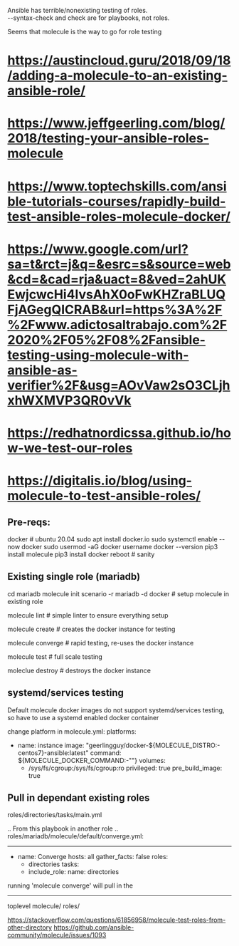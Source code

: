 Ansible has terrible/nonexisting testing of roles.  
--syntax-check and check are for playbooks, not roles.

Seems that molecule is the way to go for role testing

# https://austincloud.guru/2018/09/18/adding-a-molecule-to-an-existing-ansible-role/
# https://www.jeffgeerling.com/blog/2018/testing-your-ansible-roles-molecule
# https://www.toptechskills.com/ansible-tutorials-courses/rapidly-build-test-ansible-roles-molecule-docker/
# https://www.google.com/url?sa=t&rct=j&q=&esrc=s&source=web&cd=&cad=rja&uact=8&ved=2ahUKEwjcwcHi4IvsAhX0oFwKHZraBLUQFjAGegQICRAB&url=https%3A%2F%2Fwww.adictosaltrabajo.com%2F2020%2F05%2F08%2Fansible-testing-using-molecule-with-ansible-as-verifier%2F&usg=AOvVaw2sO3CLjhxhWXMVP3QR0vVk
# https://redhatnordicssa.github.io/how-we-test-our-roles
# https://digitalis.io/blog/using-molecule-to-test-ansible-roles/

Pre-reqs:
--------
docker # ubuntu 20.04
  sudo apt install docker.io
  sudo systemctl enable --now docker
  sudo usermod -aG docker username
  docker --version
pip3 install molecule
pip3 install docker
reboot # sanity

Existing single role (mariadb)
------------------------------
cd mariadb
molecule init scenario -r mariadb -d docker # setup molecule in existing role

molecule lint # simple linter to ensure everything setup

molecule create # creates the docker instance for testing

molecule converge # rapid testing, re-uses the docker instance

molecule test # full scale testing

moleclue destroy # destroys the docker instance

systemd/services testing
------------------------
Default molecule docker images do not support systemd/services
testing, so have to use a systemd enabled docker container

change platform in molecule.yml:
platforms:
  - name: instance
    image: "geerlingguy/docker-${MOLECULE_DISTRO:-centos7}-ansible:latest"
    command: ${MOLECULE_DOCKER_COMMAND:-""}
    volumes:
      - /sys/fs/cgroup:/sys/fs/cgroup:ro
    privileged: true
    pre_build_image: true

Pull in dependant existing roles
--------------------------------

roles/directories/tasks/main.yml

.. From this playbook in another role ..
roles/mariadb/molecule/default/converge.yml:

---
- name: Converge
  hosts: all
  gather_facts: false
  roles:
     - directories
  tasks:
    - include_role:
        name: directories

running 'molecule converge' will pull in the 

-------------------------

toplevel 
  molecule/
  roles/

https://stackoverflow.com/questions/61856958/molecule-test-roles-from-other-directory
https://github.com/ansible-community/molecule/issues/1093
